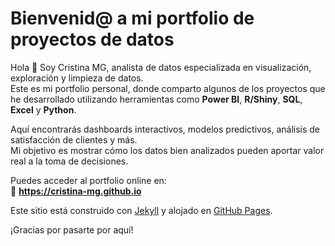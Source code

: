 # Bienvenid@ a mi portfolio de proyectos de datos

Hola 👋 Soy Cristina MG, analista de datos especializada en visualización, exploración y limpieza de datos.  
Este es mi portfolio personal, donde comparto algunos de los proyectos que he desarrollado utilizando herramientas como **Power BI**, **R/Shiny**, **SQL**, **Excel** y **Python**.

Aquí encontrarás dashboards interactivos, modelos predictivos, análisis de satisfacción de clientes y más.  
Mi objetivo es mostrar cómo los datos bien analizados pueden aportar valor real a la toma de decisiones.

Puedes acceder al portfolio online en:  
🔗 **https://cristina-mg.github.io**

Este sitio está construido con [Jekyll](https://jekyllrb.com/) y alojado en [GitHub Pages](https://pages.github.com/).  

¡Gracias por pasarte por aquí!
